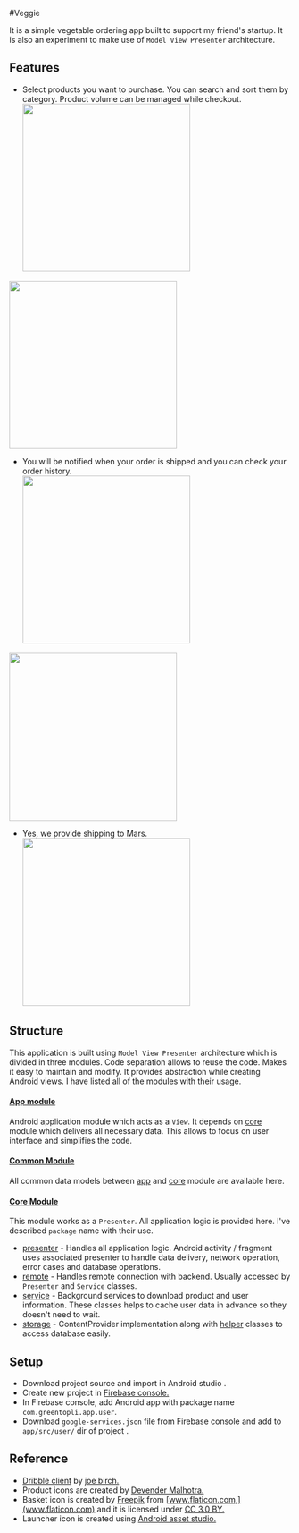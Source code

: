 #Veggie

It is a simple vegetable ordering app built to support my friend's startup. It is also an experiment to make use of `Model View Presenter` architecture.

## Features
* Select products you want to purchase. You can search and sort them by category. Product volume can be managed while checkout.
</br><img src="https://github.com/karadkar/Veggie/blob/master/screenshots/1.browse.png" width="300">
<img src="https://github.com/karadkar/Veggie/blob/master/screenshots/2.cart.png" width="300">

* You will be notified when your order is shipped and you can check your order history. 
</br><img src="https://github.com/karadkar/Veggie/blob/master/screenshots/3.notification.png" width="300">
<img src="https://github.com/karadkar/Veggie/blob/master/screenshots/4.history.png" width="300">

* Yes, we provide shipping to Mars.
</br><img src="https://github.com/karadkar/Veggie/blob/master/screenshots/5.profile.png" width="300">

## Structure 
This application is built using `Model View Presenter` architecture which is divided in three modules. Code separation allows to reuse the code. Makes it easy to maintain and modify. It provides abstraction while creating Android views. I have listed all of the modules with their usage.

#### [App module][link_module_app]
Android application module which acts as a `View`. It depends on [core][link_module_core] module which delivers all necessary data. This allows to focus on user interface and simplifies the code.  

#### [Common Module][link_module_common]
All common data models between [app][link_module_app] and [core][link_module_core] module are available here. 
 
#### [Core Module][link_module_core]
This module works as a `Presenter`. All application logic is provided here. I've described `package` name with their use.

* [presenter][link_pkg_core_presenter] - Handles all application logic. Android activity / fragment uses associated presenter to handle data delivery, network operation, error cases and database operations.
* [remote][link_pkg_core_remote] - Handles remote connection with backend. Usually accessed by `Presenter` and `Service` classes.
* [service][link_pkg_core_service] - Background services to download product and user information. These classes helps to cache user data in advance so they doesn't need to wait.  
* [storage][link_pkg_core_storage] - ContentProvider implementation along with [helper][link_pkg_core_helper] classes to access database easily. 


## Setup
* Download project source and import in Android studio .
* Create new project in [Firebase console.](https://console.firebase.google.com/)
* In Firebase console, add Android app with package name  `com.greentopli.app.user`.
* Download `google-services.json` file from Firebase console and add to `app/src/user/` dir of project .



## Reference
* [Dribble client](https://github.com/hitherejoe/Bourbon) by [joe birch.](https://joebirch.co)
* Product icons are created by [Devender Malhotra.](mailto:devesh.m93@gmail.com)
* Basket icon is created by [Freepik](http://www.freepik.com/) from [www.flaticon.com,](www.flaticon.com) and it is licensed under [CC 3.0 BY.](http://creativecommons.org/licenses/by/3.0/)
* Launcher icon is created using [Android asset studio.](https://romannurik.github.io/AndroidAssetStudio/index.html) 

[link_pkg_core_presenter]:https://github.com/karadkar/Green-Basket/tree/master/core/src/main/java/com/greentopli/core/presenter
[link_pkg_core_remote]:https://github.com/karadkar/Green-Basket/tree/master/core/src/main/java/com/greentopli/core/remote
[link_pkg_core_service]:https://github.com/karadkar/Green-Basket/tree/master/core/src/main/java/com/greentopli/core/service
[link_pkg_core_storage]:https://github.com/karadkar/Green-Basket/tree/master/core/src/main/java/com/greentopli/core/storage
[link_pkg_core_helper]:https://github.com/karadkar/Green-Basket/tree/master/core/src/main/java/com/greentopli/core/storage/helper
[link_module_common]:https://github.com/karadkar/Green-Basket/tree/master/common
[link_module_core]:https://github.com/karadkar/Green-Basket/tree/master/core
[link_module_app]:https://github.com/karadkar/Green-Basket/tree/master/app
